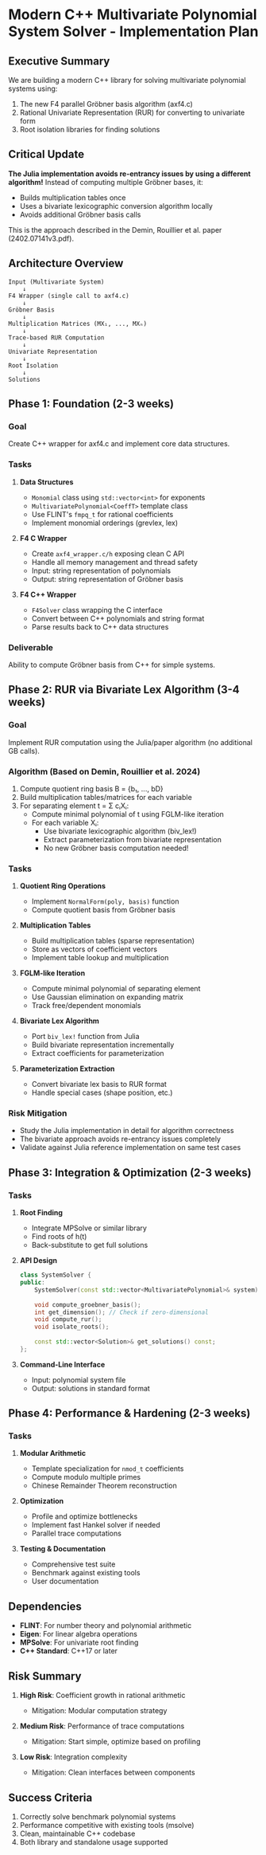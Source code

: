 # Modern C++ Multivariate Polynomial System Solver - Implementation Plan

## Executive Summary

We are building a modern C++ library for solving multivariate polynomial systems using:
1. The new F4 parallel Gröbner basis algorithm (axf4.c)
2. Rational Univariate Representation (RUR) for converting to univariate form
3. Root isolation libraries for finding solutions

## Critical Update

**The Julia implementation avoids re-entrancy issues by using a different algorithm!** Instead of computing multiple Gröbner bases, it:
- Builds multiplication tables once
- Uses a bivariate lexicographic conversion algorithm locally
- Avoids additional Gröbner basis calls

This is the approach described in the Demin, Rouillier et al. paper (2402.07141v3.pdf).

## Architecture Overview

```
Input (Multivariate System)
    ↓
F4 Wrapper (single call to axf4.c)
    ↓
Gröbner Basis
    ↓
Multiplication Matrices (MX₁, ..., MXₙ)
    ↓
Trace-based RUR Computation
    ↓
Univariate Representation
    ↓
Root Isolation
    ↓
Solutions
```

## Phase 1: Foundation (2-3 weeks)

### Goal
Create C++ wrapper for axf4.c and implement core data structures.

### Tasks
1. **Data Structures**
   - `Monomial` class using `std::vector<int>` for exponents
   - `MultivariatePolynomial<CoeffT>` template class
   - Use FLINT's `fmpq_t` for rational coefficients
   - Implement monomial orderings (grevlex, lex)

2. **F4 C Wrapper**
   - Create `axf4_wrapper.c/h` exposing clean C API
   - Handle all memory management and thread safety
   - Input: string representation of polynomials
   - Output: string representation of Gröbner basis

3. **F4 C++ Wrapper**
   - `F4Solver` class wrapping the C interface
   - Convert between C++ polynomials and string format
   - Parse results back to C++ data structures

### Deliverable
Ability to compute Gröbner basis from C++ for simple systems.

## Phase 2: RUR via Bivariate Lex Algorithm (3-4 weeks)

### Goal
Implement RUR computation using the Julia/paper algorithm (no additional GB calls).

### Algorithm (Based on Demin, Rouillier et al. 2024)
1. Compute quotient ring basis B = {b₁, ..., bD}
2. Build multiplication tables/matrices for each variable
3. For separating element t = Σ cᵢXᵢ:
   - Compute minimal polynomial of t using FGLM-like iteration
   - For each variable Xᵢ:
     - Use bivariate lexicographic algorithm (biv_lex!)
     - Extract parameterization from bivariate representation
     - No new Gröbner basis computation needed!

### Tasks
1. **Quotient Ring Operations**
   - Implement `NormalForm(poly, basis)` function
   - Compute quotient basis from Gröbner basis

2. **Multiplication Tables**
   - Build multiplication tables (sparse representation)
   - Store as vectors of coefficient vectors
   - Implement table lookup and multiplication

3. **FGLM-like Iteration**
   - Compute minimal polynomial of separating element
   - Use Gaussian elimination on expanding matrix
   - Track free/dependent monomials

4. **Bivariate Lex Algorithm**
   - Port `biv_lex!` function from Julia
   - Build bivariate representation incrementally
   - Extract coefficients for parameterization

5. **Parameterization Extraction**
   - Convert bivariate lex basis to RUR format
   - Handle special cases (shape position, etc.)

### Risk Mitigation
- Study the Julia implementation in detail for algorithm correctness
- The bivariate approach avoids re-entrancy issues completely
- Validate against Julia reference implementation on same test cases

## Phase 3: Integration & Optimization (2-3 weeks)

### Tasks
1. **Root Finding**
   - Integrate MPSolve or similar library
   - Find roots of h(t)
   - Back-substitute to get full solutions

2. **API Design**
   ```cpp
   class SystemSolver {
   public:
       SystemSolver(const std::vector<MultivariatePolynomial>& system);
       
       void compute_groebner_basis();
       int get_dimension(); // Check if zero-dimensional
       void compute_rur();
       void isolate_roots();
       
       const std::vector<Solution>& get_solutions() const;
   };
   ```

3. **Command-Line Interface**
   - Input: polynomial system file
   - Output: solutions in standard format

## Phase 4: Performance & Hardening (2-3 weeks)

### Tasks
1. **Modular Arithmetic**
   - Template specialization for `nmod_t` coefficients
   - Compute modulo multiple primes
   - Chinese Remainder Theorem reconstruction

2. **Optimization**
   - Profile and optimize bottlenecks
   - Implement fast Hankel solver if needed
   - Parallel trace computations

3. **Testing & Documentation**
   - Comprehensive test suite
   - Benchmark against existing tools
   - User documentation

## Dependencies

- **FLINT**: For number theory and polynomial arithmetic
- **Eigen**: For linear algebra operations
- **MPSolve**: For univariate root finding
- **C++ Standard**: C++17 or later

## Risk Summary

1. **High Risk**: Coefficient growth in rational arithmetic
   - Mitigation: Modular computation strategy

2. **Medium Risk**: Performance of trace computations
   - Mitigation: Start simple, optimize based on profiling

3. **Low Risk**: Integration complexity
   - Mitigation: Clean interfaces between components

## Success Criteria

1. Correctly solve benchmark polynomial systems
2. Performance competitive with existing tools (msolve)
3. Clean, maintainable C++ codebase
4. Both library and standalone usage supported
